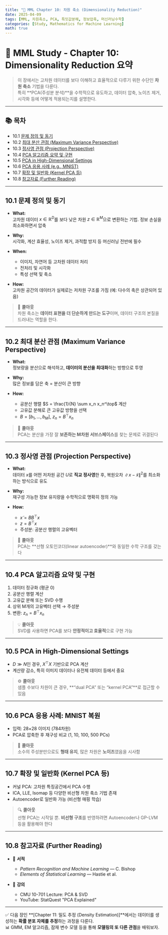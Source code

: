 ```yaml
---
title: "🔻 MML Chapter 10: 차원 축소 (Dimensionality Reduction)"
date: 2025-04-09
tags: [MML, 차원축소, PCA, 특잇값분해, 정보압축, 머신러닝수학]
categories: [Study, Mathematics for Machine Learning]
math: true
---
```


# 📘 MML Study - Chapter 10: Dimensionality Reduction 요약

> 이 장에서는 고차원 데이터를 보다 이해하고 효율적으로 다루기 위한 수단인 **차원 축소** 기법을 다룬다.  
> 특히 **PCA(주성분 분석)**을 수학적으로 유도하고, 데이터 압축, 노이즈 제거, 시각화 등에 어떻게 적용되는지를 설명한다.

---

## 📚 목차

- 10.1 [문제 정의 및 동기](#10.1)
- 10.2 [최대 분산 관점 (Maximum Variance Perspective)](#10.2)
- 10.3 [정사영 관점 (Projection Perspective)](#10.3)
- 10.4 [PCA 알고리즘 요약 및 구현](#10.4)
- 10.5 [PCA in High-Dimensional Settings](#10.5)
- 10.6 [PCA 응용 사례 (e.g., MNIST)](#10.6)
- 10.7 [확장 및 일반화 (Kernel PCA 등)](#10.7)
- 10.8 [참고자료 (Further Reading)](#10.8)

---

## 10.1 문제 정의 및 동기 <a name="10.1"/>

- **What:**  
  고차원 데이터 $x \in \mathbb{R}^D$를 보다 낮은 차원 $z \in \mathbb{R}^M$으로 변환하는 기법. 정보 손실을 최소화하면서 압축

- **Why:**  
  시각화, 계산 효율성, 노이즈 제거, 과적합 방지 등 머신러닝 전반에 필수

- **When:**  
  - 이미지, 자연어 등 고차원 데이터 처리  
  - 전처리 및 시각화  
  - 특성 선택 및 축소

- **How:**  
  고차원 공간의 데이터가 실제로는 저차원 구조를 가짐 (예: 다수의 축은 상관되어 있음)

> 🎯 **콜아웃**  
> 차원 축소는 **데이터 표현을 더 단순하게 만드는 도구**이며, 데이터 구조의 본질을 드러내는 역할을 한다.

---

## 10.2 최대 분산 관점 (Maximum Variance Perspective) <a name="10.2"/>

- **What:**  
  정보량을 분산으로 해석하고, **데이터의 분산을 최대화**하는 방향으로 투영

- **Why:**  
  많은 정보를 담은 축 = 분산이 큰 방향

- **How:**  
  - 공분산 행렬 $S = \frac{1}{N} \sum x_n x_n^\top$ 계산  
  - 고유값 분해로 큰 고유값 방향을 선택  
  - $B = [b_1, ..., b_M]$, $z_n = B^\top x_n$

> 📐 **콜아웃**  
> PCA는 분산을 가장 잘 **보존하는 M차원 서브스페이스**를 찾는 문제로 귀결된다

---

## 10.3 정사영 관점 (Projection Perspective) <a name="10.3"/>

- **What:**  
  데이터 $x$를 어떤 저차원 공간 $U$로 **직교 정사영**한 후, 복원오차 $\|x - \tilde{x}\|^2$를 최소화하는 방식으로 유도

- **Why:**  
  재구성 가능한 정보 유지량을 수학적으로 명확히 정의 가능

- **How:**  
  - $x̃ = BB^\top x$  
  - $z = B^\top x$  
  - 주성분: 공분산 행렬의 고유벡터

> 🧮 **콜아웃**  
> PCA는 **선형 오토인코더(linear autoencoder)**와 동일한 수학 구조를 갖는다

---

## 10.4 PCA 알고리즘 요약 및 구현 <a name="10.4"/>

1. 데이터 정규화 (평균 0)
2. 공분산 행렬 계산
3. 고유값 분해 또는 SVD 수행
4. 상위 M개의 고유벡터 선택 → 주성분
5. 변환: $z_n = B^\top x_n$

> 💡 **콜아웃**  
> SVD를 사용하면 PCA를 보다 **안정적이고 효율적**으로 구현 가능

---

## 10.5 PCA in High-Dimensional Settings <a name="10.5"/>

- $D \gg N$인 경우, $X^\top X$ 기반으로 PCA 계산  
- 계산량 감소, 특히 이미지 데이터나 유전체 데이터 등에서 중요

> ⚙️ **콜아웃**  
> 샘플 수보다 차원이 큰 경우, **“dual PCA” 또는 “kernel PCA”**로 접근할 수 있음

---

## 10.6 PCA 응용 사례: MNIST 복원 <a name="10.6"/>

- 입력: 28×28 이미지 (784차원)  
- PCA로 압축한 후 재구성 비교 (1, 10, 100, 500 PCs)

> 🧩 **콜아웃**  
> 소수의 주성분만으로도 **형태 유지**, 많은 차원은 **노이즈**였음을 시사함

---

## 10.7 확장 및 일반화 (Kernel PCA 등) <a name="10.7"/>

- 커널 PCA: 고차원 특징공간에서 PCA 수행  
- ICA, LLE, Isomap 등 다양한 비선형 차원 축소 기법 존재  
- Autoencoder로 일반화 가능 (비선형 매핑 학습)

> 🔍 **콜아웃**  
> 선형 PCA는 시작일 뿐. **비선형 구조**를 반영하려면 Autoencoder나 GP-LVM 등을 활용해야 한다

---

## 10.8 참고자료 (Further Reading) <a name="10.8"/>

- 📘 **서적**
  - *Pattern Recognition and Machine Learning* — C. Bishop  
  - *Elements of Statistical Learning* — Hastie et al.  

- 🎥 **강의**
  - CMU 10-701 Lecture: PCA & SVD  
  - YouTube: StatQuest "PCA Explained"

---

✅ 다음 장인 **[Chapter 11: 밀도 추정 (Density Estimation)]**에서는 데이터를 생성하는 **확률 분포 자체를 추정**하는 과정을 다룬다.  
📊 GMM, EM 알고리즘, 잠재 변수 모델 등을 통해 **모델링의 또 다른 관점**을 배워보자.
